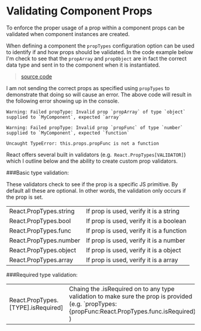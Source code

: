 # Validating Component Props

To enforce the proper usage of a prop within a component props can be validated when component instances are created.

When defining a component the `propTypes` configuration option can be used to identify if and how props should be validated. In the code example below I'm check to see that the `propArray` and `propObject` are in fact the correct data type and sent in to the component when it is instantiated.

> [source code](https://jsfiddle.net/jxbdodh8/#tabs=js,result,html,resources)

I am not sending the correct props as specified using `propTypes` to demonstrate that doing so will cause an error. The above code will result in the following error showing up in the console.

```
Warning: Failed propType: Invalid prop `propArray` of type `object` supplied to `MyComponent`, expected `array`

Warning: Failed propType: Invalid prop `propFunc` of type `number` supplied to `MyComponent`, expected `function`

Uncaught TypeError: this.props.propFunc is not a function
```

React offers several built in validators (e.g.` React.PropTypes[VALIDATOR]`) which I outline below and the ability to create custom prop validators.

###Basic type validation:

These validators check to see if the prop is a specific JS primitive. By default all these are optional. In other words, the validation only occurs if the prop is set.

<table>
  <tr>
    <td>React.PropTypes.string</td>
    <td>If prop is used, verify it is a string</td>
  </tr>
  <tr>
	<td>React.PropTypes.bool</td>
	<td>If prop is used, verify it is a boolean</td>
  </tr>
  <tr>
    <td>React.PropTypes.func</td>
    <td>If prop is used, verify it is a function</td>
  </tr>
  <tr>
	<td>React.PropTypes.number</td>
	<td>If prop is used, verify it is a number</td>
  </tr>
  <tr>
    <td>React.PropTypes.object</td>
    <td>If prop is used, verify it is a object</td>
  </tr>
  <tr>
	<td>React.PropTypes.array</td>
	<td>If prop is used, verify it is a array</td>
  </tr>
</table>

###Required type validation:

<table>
  <tr>
    <td>React.PropTypes.[TYPE].isRequired]</td>
    <td>Chaing the .isRequired on to any type validation to make sure the prop is provided (e.g. `propTypes:{propFunc:React.PropTypes.func.isRequired}` )</td>
  </tr>
</table>
